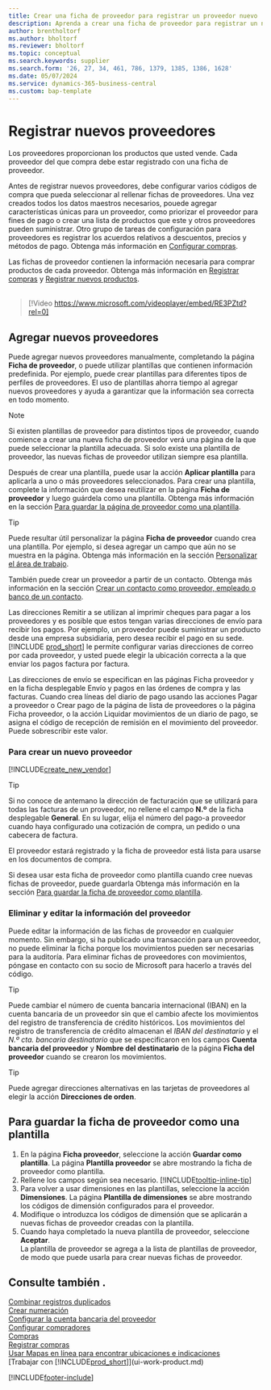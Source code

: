 ```yaml
---
title: Crear una ficha de proveedor para registrar un proveedor nuevo
description: Aprenda a crear una ficha de proveedor para registrar un nuevo proveedor y guardar fichas de proveedor como plantilla.
author: brentholtorf
ms.author: bholtorf
ms.reviewer: bholtorf
ms.topic: conceptual
ms.search.keywords: supplier
ms.search.form: '26, 27, 34, 461, 786, 1379, 1385, 1386, 1628'
ms.date: 05/07/2024
ms.service: dynamics-365-business-central
ms.custom: bap-template
---
```

# Registrar nuevos proveedores

Los proveedores proporcionan los productos que usted vende. Cada proveedor del que compra debe estar registrado con una ficha de proveedor.

Antes de registrar nuevos proveedores, debe configurar varios códigos de compra que pueda seleccionar al rellenar fichas de proveedores. Una vez creados todos los datos maestros necesarios, pouede agregar características únicas para un proveedor, como priorizar el proveedor para fines de pago o crear una lista de productos que este y otros proveedores pueden suministrar. Otro grupo de tareas de configuración para proveedores es registrar los acuerdos relativos a descuentos, precios y métodos de pago. Obtenga más información en [Configurar compras](purchasing-setup-purchasing.md).

Las fichas de proveedor contienen la información necesaria para comprar productos de cada proveedor. Obtenga más información en [Registrar compras](purchasing-how-record-purchases.md) y [Registrar nuevos productos](inventory-how-register-new-items.md).
<br /><br />  

> [!Video https://www.microsoft.com/videoplayer/embed/RE3PZtd?rel=0]

## Agregar nuevos proveedores

Puede agregar nuevos proveedores manualmente, completando la página **Ficha de proveedor**, o puede utilizar plantillas que contienen información predefinida. Por ejemplo, puede crear plantillas para diferentes tipos de perfiles de proveedores. El uso de plantillas ahorra tiempo al agregar nuevos proveedores y ayuda a garantizar que la información sea correcta en todo momento.

> [!NOTE]  
> Si existen plantillas de proveedor para distintos tipos de proveedor, cuando comience a crear una nueva ficha de proveedor verá una página de la que puede seleccionar la plantilla adecuada. Si solo existe una plantilla de proveedor, las nuevas fichas de proveedor utilizan siempre esa plantilla.

Después de crear una plantilla, puede usar la acción **Aplicar plantilla** para aplicarla a uno o más proveedores seleccionados. Para crear una plantilla, complete la información que desea reutilizar en la página **Ficha de proveedor** y luego guárdela como una plantilla. Obtenga más información en la sección [Para guardar la página de proveedor como una plantilla](purchasing-how-register-new-vendors.md#to-save-the-vendor-card-as-a-template).

> [!TIP]
> Puede resultar útil personalizar la página **Ficha de proveedor** cuando crea una plantilla. Por ejemplo, si desea agregar un campo que aún no se muestra en la página. Obtenga más información en la sección [Personalizar el área de trabajo](/dynamics365/business-central/ui-personalization-user#start-personalizing-by-using-the-personalization-mode).

También puede crear un proveedor a partir de un contacto. Obtenga más información en la sección [Crear un contacto como proveedor, empleado o banco de un contacto](marketing-create-contact-companies.md#to-create-a-customer-vendor-employee-or-bank-account-from-a-contact).

Las direcciones Remitir a se utilizan al imprimir cheques para pagar a los proveedores y es posible que estos tengan varias direcciones de envío para recibir los pagos. Por ejemplo, un proveedor puede suministrar un producto desde una empresa subsidiaria, pero desea recibir el pago en su sede. [!INCLUDE [prod_short](includes/prod_short.md)] le permite configurar varias direcciones de correo por cada proveedor, y usted puede elegir la ubicación correcta a la que enviar los pagos factura por factura.

Las direcciones de envío se especifican en las páginas Ficha proveedor y en la ficha desplegable Envío y pagos en las órdenes de compra y las facturas. Cuando crea líneas del diario de pago usando las acciones Pagar a proveedor o Crear pago de la página de lista de proveedores o la página Ficha proveedor, o la acción Liquidar movimientos de un diario de pago, se asigna el código de recepción de remisión en el movimiento del proveedor. Puede sobrescribir este valor.

### Para crear un nuevo proveedor

[!INCLUDE[create_new_vendor](includes/create_new_vendor.md)]

> [!TIP]  
> Si no conoce de antemano la dirección de facturación que se utilizará para todas las facturas de un proveedor, no rellene el campo **N.º** de la ficha desplegable **General**. En su lugar, elija el número del pago-a proveedor cuando haya configurado una cotización de compra, un pedido o una cabecera de factura.

El proveedor estará registrado y la ficha de proveedor está lista para usarse en los documentos de compra.

Si desea usar esta ficha de proveedor como plantilla cuando cree nuevas fichas de proveedor, puede guardarla Obtenga más información en la sección [Para guardar la ficha de proveedor como plantilla](#to-save-the-vendor-card-as-a-template).

### Eliminar y editar la información del proveedor

Puede editar la información de las fichas de proveedor en cualquier momento. Sin embargo, si ha publicado una transacción para un proveedor, no puede eliminar la ficha porque los movimientos pueden ser necesarias para la auditoría. Para eliminar fichas de proveedores con movimientos, póngase en contacto con su socio de Microsoft para hacerlo a través del código.

> [!TIP]
> Puede cambiar el número de cuenta bancaria internacional (IBAN) en la cuenta bancaria de un proveedor sin que el cambio afecte los movimientos del registro de transferencia de crédito históricos. Los movimientos del registro de transferencia de crédito almacenan el *IBAN del destinatario* y el *N.º cta. bancaria destinatario* que se especificaron en los campos **Cuenta bancaria del proveedor** y **Nombre del destinatario** de la página **Ficha del proveedor** cuando se crearon los movimientos.

> [!TIP]
> Puede agregar direcciones alternativas en las tarjetas de proveedores al elegir la acción **Direcciones de orden**.

## Para guardar la ficha de proveedor como una plantilla

1. En la página **Ficha proveedor**, seleccione la acción **Guardar como plantilla**. La página **Plantilla proveedor** se abre mostrando la ficha de proveedor como plantilla.
2. Rellene los campos según sea necesario. [!INCLUDE[tooltip-inline-tip](includes/tooltip-inline-tip_md.md)]
3. Para volver a usar dimensiones en las plantillas, seleccione la acción **Dimensiones**. La página **Plantilla de dimensiones** se abre mostrando los códigos de dimensión configurados para el proveedor.
4. Modifique o introduzca los códigos de dimensión que se aplicarán a nuevas fichas de proveedor creadas con la plantilla.
5. Cuando haya completado la nueva plantilla de proveedor, seleccione **Aceptar**.  
   La plantilla de proveedor se agrega a la lista de plantillas de proveedor, de modo que puede usarla para crear nuevas fichas de proveedor.

## Consulte también .

[Combinar registros duplicados](sales-how-merge-duplicate-records.md)  
[Crear numeración](ui-create-number-series.md)  
[Configurar la cuenta bancaria del proveedor](purchasing-how-set-up-vendors-bank-accounts.md)  
[Configurar compradores](purchasing-how-setup-purchasers.md)  
[Compras](purchasing-manage-purchasing.md)  
[Registrar compras](purchasing-how-record-purchases.md)  
[Usar Mapas en línea para encontrar ubicaciones e indicaciones](across-online-maps.md)  
[Trabajar con [!INCLUDE[prod_short](includes/prod_short.md)]](ui-work-product.md)  

[!INCLUDE[footer-include](includes/footer-banner.md)]

